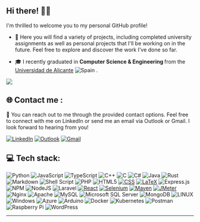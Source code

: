 ## Hi there! 🐱‍👤

I'm thrilled to welcome you to my personal GitHub profile!

- 🚀 Here you will find a variety of projects, including completed university assignments as well as personal projects that I'll be working on in the future. Feel free to explore and discover the work I've done so far.

- 🎓 I recently graduated in <b> Computer Science & Engineering </b> from the [Universidad de Alicante](https://eps.ua.es/) ![Spain](https://raw.githubusercontent.com/stevenrskelton/flag-icon/master/png/16/country-4x3/es.png "Spain") .


![](https://komarev.com/ghpvc/?username=Javiiiis&color=684dac)
<!-- - [![](https://visitcount.itsvg.in/api?id=Javiiiis&icon=5&color=12)](https://visitcount.itsvg.in) -->

## 🌐 Contact me :

📩 You can reach out to me through the provided contact options. Feel free to connect with me on LinkedIn or send me an email via Outlook or Gmail. I look forward to hearing from you!

[![LinkedIn](https://img.shields.io/badge/LinkedIn-0077B5?style=for-the-badge&logo=linkedin&logoColor=white)](https://linkedin.com/in/jav1pm)
[![Outlook](https://img.shields.io/badge/Microsoft_Outlook-0078D4?style=for-the-badge&logo=microsoft-outlook&logoColor=white)](mailto:jav1pm@outlook.es)
[![Gmail](https://img.shields.io/badge/Gmail-D14836?style=for-the-badge&logo=gmail&logoColor=white)](https://mail.google.com/mail/?view=cm&source=mailto&to=[javi18pm@gmail.com])

## 💻 Tech stack:

![Python](https://img.shields.io/badge/python-3670A0?style=flat&logo=python&logoColor=ffdd54)
![JavaScript](https://img.shields.io/badge/javascript-%23323330.svg?style=flat&logo=javascript&logoColor=%23F7DF1E)
![TypeScript](https://img.shields.io/badge/typescript-%23007ACC.svg?style=flat&logo=typescript&logoColor=white)
![C++](https://img.shields.io/badge/c++-%2300599C.svg?style=flat&logo=c%2B%2B&logoColor=white)
![C](https://img.shields.io/badge/c-%2300599C.svg?style=flat&logo=c&logoColor=white)
![C#](https://img.shields.io/badge/c%23-%23239120.svg?style=flat&logo=c-sharp&logoColor=white)
![Java](https://img.shields.io/badge/java-%23ED8B00.svg?style=flat&logo=java&logoColor=white)
![Rust](https://img.shields.io/badge/rust-%23000000.svg?style=flat&logo=rust&logoColor=white)
![Markdown](https://img.shields.io/badge/markdown-%23000000.svg?style=flat&logo=markdown&logoColor=white)
![Shell Script](https://img.shields.io/badge/shell_script-%23121011.svg?style=flat&logo=gnu-bash&logoColor=white)
![PHP](https://img.shields.io/badge/php-%23777BB4.svg?style=flat&logo=php&logoColor=white)
![HTML5](https://img.shields.io/badge/html5-%23E34F26.svg?style=flat&logo=html5&logoColor=white)
[![CSS](https://img.shields.io/badge/CSS-%231572B6.svg?style=flat&logo=css3&logoColor=white)](https://www.w3.org/Style/CSS/)
[![LaTeX](https://img.shields.io/badge/LaTeX-%23008080.svg?style=flat&logo=latex&logoColor=white)](https://www.latex-project.org/)
![Express.js](https://img.shields.io/badge/express.js-%23404d59.svg?style=flat&logo=express&logoColor=%2361DAFB)
![NPM](https://img.shields.io/badge/NPM-%23000000.svg?style=flat&logo=npm&logoColor=white)
![NodeJS](https://img.shields.io/badge/node.js-6DA55F?style=flat&logo=node.js&logoColor=white)
![Laravel](https://img.shields.io/badge/Laravel-%23FF2D20.svg?style=flat&logo=laravel&logoColor=white)
[![React](https://img.shields.io/badge/React-%2361DAFB.svg?style=flat&logo=react&logoColor=white)](https://reactjs.org/)
[![Selenium](https://img.shields.io/badge/Selenium-%2343B02A.svg?style=flat&logo=selenium&logoColor=white)](https://www.selenium.dev/)
[![Maven](https://img.shields.io/badge/Maven-%23C71A36.svg?style=flat&logo=apache-maven&logoColor=white)](https://maven.apache.org/)
[![JMeter](https://img.shields.io/badge/JMeter-%23E60000.svg?style=flat&logo=apache-jmeter&logoColor=white)](https://jmeter.apache.org/)
![Nginx](https://img.shields.io/badge/nginx-%23009639.svg?style=flat&logo=nginx&logoColor=white)
![Apache](https://img.shields.io/badge/apache-%23D42029.svg?style=flat&logo=apache&logoColor=white)
![MySQL](https://img.shields.io/badge/mysql-%2300f.svg?style=flat&logo=mysql&logoColor=white)
![Microsoft SQL Server](https://img.shields.io/badge/Microsoft%20SQL%20Server-CC2927?style=flat&logo=microsoft%20sql%20server&logoColor=white)
![MongoDB](https://img.shields.io/badge/MongoDB-%234ea94b.svg?style=flat&logo=mongodb&logoColor=white)
![LINUX](https://img.shields.io/badge/Linux-FCC624?style=flat&logo=linux&logoColor=black)
![Windows](https://img.shields.io/badge/Windows-%230078D6.svg?style=flat&logo=windows&logoColor=white)
![Azure](https://img.shields.io/badge/azure-%230072C6.svg?style=flat&logo=azure-devops&logoColor=white)
![Arduino](https://img.shields.io/badge/-Arduino-00979D?style=flat&logo=Arduino&logoColor=white)
![Docker](https://img.shields.io/badge/docker-%230db7ed.svg?style=flat&logo=docker&logoColor=white)
![Kubernetes](https://img.shields.io/badge/kubernetes-%23326ce5.svg?style=flat&logo=kubernetes&logoColor=white)
![Postman](https://img.shields.io/badge/Postman-FF6C37?style=flat&logo=postman&logoColor=white)
![Raspberry Pi](https://img.shields.io/badge/-RaspberryPi-C51A4A?style=flat&logo=Raspberry-Pi)
![WordPress](https://img.shields.io/badge/WordPress-%23117AC9.svg?style=flat&logo=wordpress&logoColor=white)

---
